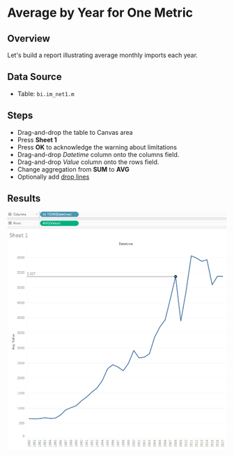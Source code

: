# Average by Year for One Metric

## Overview

Let's build a report illustrating average monthly imports each year.

## Data Source

* Table: `bi.im_net1.m`

## Steps
- Drag-and-drop the table to Canvas area
- Press **Sheet 1**
- Press **OK** to acknowledge the warning about limitations
- Drag-and-drop _Datetime_ column onto the columns field.
- Drag-and-drop _Value_ column onto the rows field.
- Change aggregation from **SUM** to **AVG**
- Optionally add [drop lines](comparision_of_two_metrics_at_one_bar_graph.md#drop-lines)

## Results

![](../images/average_by_year.png)
